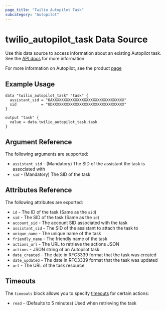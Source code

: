 ```yaml
---
page_title: "Twilio Autopilot Task"
subcategory: "Autopilot"
---
```


# twilio_autopilot_task Data Source

Use this data source to access information about an existing Autopilot task. See the [API docs](https://www.twilio.com/docs/autopilot/api/task) for more information

For more information on Autopilot, see the product [page](https://www.twilio.com/autopilot)

## Example Usage

```hcl
data "twilio_autopilot_task" "task" {
  assistant_sid = "UAXXXXXXXXXXXXXXXXXXXXXXXXXXXXXXXX"
  sid           = "UDXXXXXXXXXXXXXXXXXXXXXXXXXXXXXXXX"
}

output "task" {
  value = data.twilio_autopilot_task.task
}
```

## Argument Reference

The following arguments are supported:

- `assistant_sid` - (Mandatory) The SID of the assistant the task is associated with
- `sid` - (Mandatory) The SID of the task

## Attributes Reference

The following attributes are exported:

- `id` - The ID of the task (Same as the `sid`)
- `sid` - The SID of the task (Same as the `id`)
- `account_sid` - The account SID associated with the task
- `assistant_sid` - The SID of the assistant to attach the task to
- `unique_name` - The unique name of the task
- `friendly_name` - The friendly name of the task
- `actions_url` - The URL to retrieve the actions JSON
- `actions` - JSON string of an Autopilot task
- `date_created` - The date in RFC3339 format that the task was created
- `date_updated` - The date in RFC3339 format that the task was updated
- `url` - The URL of the task resource

## Timeouts

The `timeouts` block allows you to specify [timeouts](https://www.terraform.io/docs/configuration/resources.html#timeouts) for certain actions:

- `read` - (Defaults to 5 minutes) Used when retrieving the task
